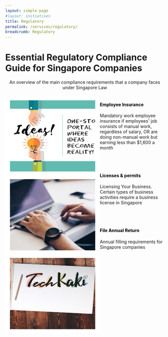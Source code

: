 ```yaml
---
layout: simple-page
#layout: initiatives
title: Regulatory
permalink: /services/regulatory/
breadcrumb: Regulatory
---
```

<h1><div class="has-text-centered has-text-weight-bold">Essential Regulatory Compliance Guide for Singapore Companies</div></h1>

<center>An overview of the main compliance requirements that a company faces under Singapore Law</center>

<div>
<img src="/images/programmes/products-and-services/3.jpg" align="left" style="width:300px;height:250px;">
<h4 style="color:black"><br />Employee Insurance</h4>
<span style="font-size:100%;">Mandatory work employee insurance if employees' job consists of manual work, regardless of salary, OR are doing non-manual work but earning less than $1,600 a month</span>
</div>
<br />
<br />
<div>
<img src="/images/programmes/products-and-services/2.jpg" align="left" style="width:300px;height:250px;">
<h4 style="color:black"><br /><a style="color:black; text-decoration: none" href="https://www.gobusiness.gov.sg/licences" target="_blank">Licenses & permits</a></h4>
<span style="font-size:100%;">Licensing Your Business. Certain types of business activities require a business license in Singapore</span>
</div>
<br />
<br />
<div>
<img src="/images/programmes/products-and-services/5.jpg" align="left" style="width:300px;height:250px;">
<h4 style="color:black"><br /><a style="color:black; text-decoration: none" href="https://www.acra.gov.sg/how-to-guides/filing-annual-returns-ars" target="_blank">File Annual Return</a></h4>
<span style="font-size:100%;">Annual filling requirements for Singapore companies<br /></span>
<div>

